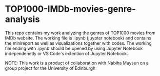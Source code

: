 # TOP1000-IMDb-movies-genre-analysis
 This repo contains my work analyzing the genres of TOP1000 movies from IMDb website. The working file is .ipynb (juypter notebook) and contains the minireport as well as visualizations together with codes. The working file ending with .ipynb should be opened by using Jupyter Notebook independenetly or VS Code's extention of Jupyter Notebook.

NOTE: This work is a product of collaboration with Nabiha Maysun on a group project for the University of Edinburgh.

